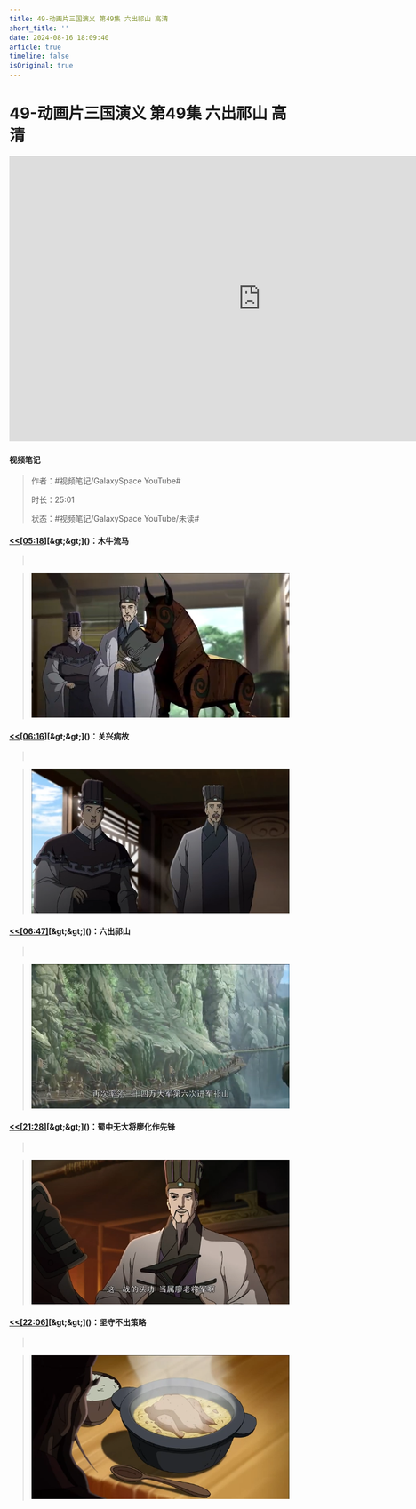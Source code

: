 ```yaml
---
title: 49-动画片三国演义 第49集 六出祁山 高清
short_title: ''
date: 2024-08-16 18:09:40
article: true
timeline: false
isOriginal: true
---
```



<!-- more -->


# 49-动画片三国演义 第49集 六出祁山 高清

<iframe sandbox="allow-top-navigation-by-user-activation allow-same-origin allow-forms allow-scripts allow-popups" src="https://www.youtube.com/embed/fJNxJmPqE0Q" data-src="" border="0" frameborder="no" framespacing="0" allowfullscreen="true" style="height: 513px; width: 903px; pointer-events: none;"></iframe>

#### <span data-type="text" style="text-shadow: 1px 1px var(--b3-theme-surface-lighter), 2px 2px var(--b3-theme-surface-lighter), 3px 3px var(--b3-theme-surface-lighter), 4px 4px var(--b3-theme-surface-lighter);">视频笔记</span>

> 作者：#视频笔记/GalaxySpace YouTube#​
>
> 时长：25:01
>
> 状态：#视频笔记/GalaxySpace YouTube/未读#​

#### [&lt;&lt;]()​[[05:18]](## "https://www.youtube.com/embed/fJNxJmPqE0Q")​[&gt;&gt;]()：木牛流马

> ‍

> ​![image](https://raw.githubusercontent.com/coriger/supr-blog/master/docs/images/screenshot-20241110051619-x4fdzxn.png)​

#### [&lt;&lt;]()​[[06:16]](## "https://www.youtube.com/embed/fJNxJmPqE0Q")​[&gt;&gt;]()：关兴病故

> ‍

> ​![image](https://raw.githubusercontent.com/coriger/supr-blog/master/docs/images/screenshot-20241110051651-lbypph9.png)​

#### [&lt;&lt;]()​[[06:47]](## "https://www.youtube.com/embed/fJNxJmPqE0Q")​[&gt;&gt;]()：六出祁山

> ‍

> ​![image](https://raw.githubusercontent.com/coriger/supr-blog/master/docs/images/screenshot-20241110051709-k92jzx7.png)​

#### [&lt;&lt;]()​[[21:28]](## "https://www.youtube.com/embed/fJNxJmPqE0Q")​[&gt;&gt;]()：蜀中无大将廖化作先锋

> ‍

> ​![image](https://raw.githubusercontent.com/coriger/supr-blog/master/docs/images/screenshot-20241110052533-r9tei7i.png)​

#### [&lt;&lt;]()​[[22:06]](## "https://www.youtube.com/embed/fJNxJmPqE0Q")​[&gt;&gt;]()：坚守不出策略

> ‍

> ​![image](https://raw.githubusercontent.com/coriger/supr-blog/master/docs/images/screenshot-20241110052621-1ryo2hk.png)​

‍
